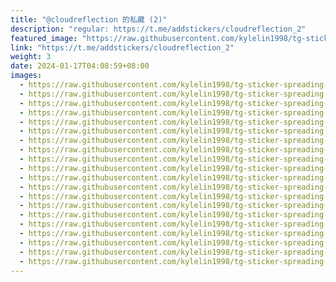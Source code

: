 ```yaml
---
title: "@cloudreflection 的私藏 (2)"
description: "regular: https://t.me/addstickers/cloudreflection_2"
featured_image: "https://raw.githubusercontent.com/kylelin1998/tg-sticker-spreading-worldwide-images/main/img/c5a7ca5e-e94e-424b-b124-8ecf42c9c21d.jpg"
link: "https://t.me/addstickers/cloudreflection_2"
weight: 3
date: 2024-01-17T04:08:59+08:00
images:
  - https://raw.githubusercontent.com/kylelin1998/tg-sticker-spreading-worldwide-images/main/img/c5a7ca5e-e94e-424b-b124-8ecf42c9c21d.jpg
  - https://raw.githubusercontent.com/kylelin1998/tg-sticker-spreading-worldwide-images/main/img/f5fdc60c-b9b5-4d4a-b724-8c6a512cf6fa.jpg
  - https://raw.githubusercontent.com/kylelin1998/tg-sticker-spreading-worldwide-images/main/img/b6f1065a-34cf-47bd-be26-c1daf90059b8.jpg
  - https://raw.githubusercontent.com/kylelin1998/tg-sticker-spreading-worldwide-images/main/img/109f6b3a-d0a4-45e7-9a45-7f1648e8d185.jpg
  - https://raw.githubusercontent.com/kylelin1998/tg-sticker-spreading-worldwide-images/main/img/6dcffd39-a316-4f3a-aadc-172156014a3b.jpg
  - https://raw.githubusercontent.com/kylelin1998/tg-sticker-spreading-worldwide-images/main/img/43b414c3-a073-489d-86c7-9fe2aa19ee25.jpg
  - https://raw.githubusercontent.com/kylelin1998/tg-sticker-spreading-worldwide-images/main/img/9e3cfa32-2e62-479e-9d25-331d762e7928.jpg
  - https://raw.githubusercontent.com/kylelin1998/tg-sticker-spreading-worldwide-images/main/img/8d7eadb1-fbc9-40c8-b78a-cb54732f3ea7.jpg
  - https://raw.githubusercontent.com/kylelin1998/tg-sticker-spreading-worldwide-images/main/img/23ee9220-bd03-4420-88cc-af64f6244936.jpg
  - https://raw.githubusercontent.com/kylelin1998/tg-sticker-spreading-worldwide-images/main/img/98bd5715-0a48-4e2d-bc2e-5d5e2eef9124.jpg
  - https://raw.githubusercontent.com/kylelin1998/tg-sticker-spreading-worldwide-images/main/img/d588f2ec-0e31-4d29-8e7b-15f71a7f004b.jpg
  - https://raw.githubusercontent.com/kylelin1998/tg-sticker-spreading-worldwide-images/main/img/95f218b2-e1aa-44b5-afb0-c4cabc6e47c5.jpg
  - https://raw.githubusercontent.com/kylelin1998/tg-sticker-spreading-worldwide-images/main/img/5346dba4-e7d6-40c0-af68-6a65647d5a7a.jpg
  - https://raw.githubusercontent.com/kylelin1998/tg-sticker-spreading-worldwide-images/main/img/3f049ef1-ec6f-4c4d-91cf-8727aaeb1be4.jpg
  - https://raw.githubusercontent.com/kylelin1998/tg-sticker-spreading-worldwide-images/main/img/c6e22a89-f014-4bdb-986b-b6edeef9f332.jpg
  - https://raw.githubusercontent.com/kylelin1998/tg-sticker-spreading-worldwide-images/main/img/a8406ee8-62a7-4b87-aa8c-4878fba885cf.jpg
  - https://raw.githubusercontent.com/kylelin1998/tg-sticker-spreading-worldwide-images/main/img/dd7cb9bc-24c3-4fa1-a01a-d43f76a6eef1.jpg
  - https://raw.githubusercontent.com/kylelin1998/tg-sticker-spreading-worldwide-images/main/img/f344b4d8-47c4-413c-9cc3-3bac98f51f27.jpg
  - https://raw.githubusercontent.com/kylelin1998/tg-sticker-spreading-worldwide-images/main/img/bc724137-4ae7-4b87-9952-31aba0af4270.jpg
  - https://raw.githubusercontent.com/kylelin1998/tg-sticker-spreading-worldwide-images/main/img/78a96ba7-09e8-444f-b49d-d77da618a63f.jpg
---
```


